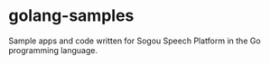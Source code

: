 # golang-samples
Sample apps and code written for Sogou Speech Platform in the Go programming language. 
